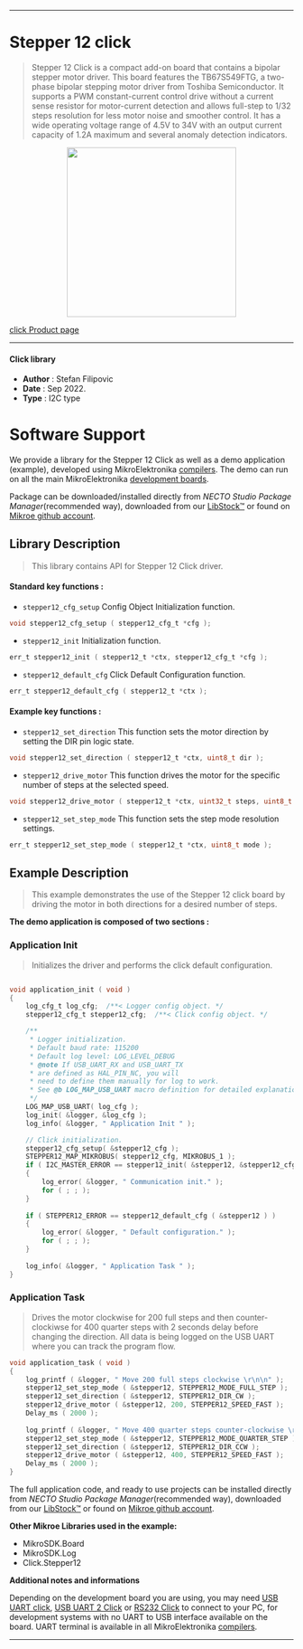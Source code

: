 
---
# Stepper 12 click

> Stepper 12 Click is a compact add-on board that contains a bipolar stepper motor driver. This board features the TB67S549FTG, a two-phase bipolar stepping motor driver from Toshiba Semiconductor. It supports a PWM constant-current control drive without a current sense resistor for motor-current detection and allows full-step to 1/32 steps resolution for less motor noise and smoother control. It has a wide operating voltage range of 4.5V to 34V with an output current capacity of 1.2A maximum and several anomaly detection indicators.

<p align="center">
  <img src="https://download.mikroe.com/images/click_for_ide/stepper12_click.png" height=300px>
</p>

[click Product page](https://www.mikroe.com/stepper-12-click)

---


#### Click library

- **Author**        : Stefan Filipovic
- **Date**          : Sep 2022.
- **Type**          : I2C type


# Software Support

We provide a library for the Stepper 12 Click
as well as a demo application (example), developed using MikroElektronika
[compilers](https://www.mikroe.com/necto-studio).
The demo can run on all the main MikroElektronika [development boards](https://www.mikroe.com/development-boards).

Package can be downloaded/installed directly from *NECTO Studio Package Manager*(recommended way), downloaded from our [LibStock&trade;](https://libstock.mikroe.com) or found on [Mikroe github account](https://github.com/MikroElektronika/mikrosdk_click_v2/tree/master/clicks).

## Library Description

> This library contains API for Stepper 12 Click driver.

#### Standard key functions :

- `stepper12_cfg_setup` Config Object Initialization function.
```c
void stepper12_cfg_setup ( stepper12_cfg_t *cfg );
```

- `stepper12_init` Initialization function.
```c
err_t stepper12_init ( stepper12_t *ctx, stepper12_cfg_t *cfg );
```

- `stepper12_default_cfg` Click Default Configuration function.
```c
err_t stepper12_default_cfg ( stepper12_t *ctx );
```

#### Example key functions :

- `stepper12_set_direction` This function sets the motor direction by setting the DIR pin logic state.
```c
void stepper12_set_direction ( stepper12_t *ctx, uint8_t dir );
```

- `stepper12_drive_motor` This function drives the motor for the specific number of steps at the selected speed.
```c
void stepper12_drive_motor ( stepper12_t *ctx, uint32_t steps, uint8_t speed );
```

- `stepper12_set_step_mode` This function sets the step mode resolution settings.
```c
err_t stepper12_set_step_mode ( stepper12_t *ctx, uint8_t mode );
```

## Example Description

> This example demonstrates the use of the Stepper 12 click board by driving the motor in both directions for a desired number of steps.

**The demo application is composed of two sections :**

### Application Init

> Initializes the driver and performs the click default configuration.

```c

void application_init ( void )
{
    log_cfg_t log_cfg;  /**< Logger config object. */
    stepper12_cfg_t stepper12_cfg;  /**< Click config object. */

    /** 
     * Logger initialization.
     * Default baud rate: 115200
     * Default log level: LOG_LEVEL_DEBUG
     * @note If USB_UART_RX and USB_UART_TX 
     * are defined as HAL_PIN_NC, you will 
     * need to define them manually for log to work. 
     * See @b LOG_MAP_USB_UART macro definition for detailed explanation.
     */
    LOG_MAP_USB_UART( log_cfg );
    log_init( &logger, &log_cfg );
    log_info( &logger, " Application Init " );

    // Click initialization.
    stepper12_cfg_setup( &stepper12_cfg );
    STEPPER12_MAP_MIKROBUS( stepper12_cfg, MIKROBUS_1 );
    if ( I2C_MASTER_ERROR == stepper12_init( &stepper12, &stepper12_cfg ) ) 
    {
        log_error( &logger, " Communication init." );
        for ( ; ; );
    }
    
    if ( STEPPER12_ERROR == stepper12_default_cfg ( &stepper12 ) )
    {
        log_error( &logger, " Default configuration." );
        for ( ; ; );
    }
    
    log_info( &logger, " Application Task " );
}

```

### Application Task

> Drives the motor clockwise for 200 full steps and then counter-clockiwse for 400 quarter
steps with 2 seconds delay before changing the direction. All data is being logged on
the USB UART where you can track the program flow.

```c
void application_task ( void )
{
    log_printf ( &logger, " Move 200 full steps clockwise \r\n\n" );
    stepper12_set_step_mode ( &stepper12, STEPPER12_MODE_FULL_STEP );
    stepper12_set_direction ( &stepper12, STEPPER12_DIR_CW );
    stepper12_drive_motor ( &stepper12, 200, STEPPER12_SPEED_FAST );
    Delay_ms ( 2000 );
    
    log_printf ( &logger, " Move 400 quarter steps counter-clockwise \r\n\n" );
    stepper12_set_step_mode ( &stepper12, STEPPER12_MODE_QUARTER_STEP );
    stepper12_set_direction ( &stepper12, STEPPER12_DIR_CCW );
    stepper12_drive_motor ( &stepper12, 400, STEPPER12_SPEED_FAST );
    Delay_ms ( 2000 );
}
```

The full application code, and ready to use projects can be installed directly from *NECTO Studio Package Manager*(recommended way), downloaded from our [LibStock&trade;](https://libstock.mikroe.com) or found on [Mikroe github account](https://github.com/MikroElektronika/mikrosdk_click_v2/tree/master/clicks).

**Other Mikroe Libraries used in the example:**

- MikroSDK.Board
- MikroSDK.Log
- Click.Stepper12

**Additional notes and informations**

Depending on the development board you are using, you may need
[USB UART click](https://www.mikroe.com/usb-uart-click),
[USB UART 2 Click](https://www.mikroe.com/usb-uart-2-click) or
[RS232 Click](https://www.mikroe.com/rs232-click) to connect to your PC, for
development systems with no UART to USB interface available on the board. UART
terminal is available in all MikroElektronika
[compilers](https://shop.mikroe.com/compilers).

---
